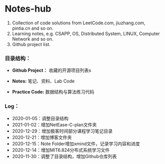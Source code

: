 # Notes-hub

1. Collection of code solutions from LeetCode.com, jiuzhang.com, pintia.cn and so on.
2. Learning notes, e.g. CSAPP, OS, Distributed System, LINUX, Computer Network and so on. 
3. Github project list.

###  目录结构：

- **Github Project：** 收藏的开源项目列表s

- **Notes:**  笔记、资料、Lab Code

- **Practice Code:** 数据结构与算法练习代码

### Log：

- 2020-01-05：调整目录结构
- 2021-01-02：增加NetEase-C-plan文件夹
- 2020-12-29：增加极客时间部分课程学习笔记目录
- 2020-12-21：增加博客文件夹
- 2020-12-15：Note Folder增加xmind文件，记录学习内容和进度
- 2020-12-14：增加MIT6.824分布式系统学习文件
- 2020-11-30：调整了目录结构，增加Github仓库列表

